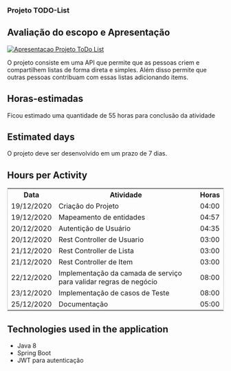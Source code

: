 ### Projeto TODO-List

## Avaliação do escopo e Apresentação
[![Apresentacao Projeto ToDo List](https://img.youtube.com/vi/G68ZAagf574/0.jpg)](https://youtu.be/G68ZAagf574)

O projeto consiste em uma API que permite que as pessoas criem e compartilhem listas de forma direta e simples. Além disso permite que outras pessoas contribuam com essas listas adicionando items.

## Horas-estimadas

Ficou estimado uma quantidade de 55 horas para conclusão da atividade

## Estimated days

O projeto deve ser desenvolvido em um prazo de 7 dias.

## Hours per Activity

<table  style="width:100%; border: 1px solid #CCC;" >
	<tr>
		<th>Data</th>
		<th>Atividade</th>
		<th>Horas</th>
	</tr>
	<tr>
		<td>19/12/2020</td>
		<td>Criação do Projeto</td>
		<td>04:00</td>
	</tr>
	<tr>
		<td>19/12/2020</td>
		<td>Mapeamento de entidades</td>
		<td>04:57</td>
	</tr>
	<tr>
		<td>20/12/2020</td>
		<td>Autentição de Usuário</td>
		<td>04:35</td>
	</tr>
	<tr>
		<td>20/12/2020</td>
		<td>Rest Controller de Usuario</td>
		<td>03:00</td>
	</tr>
	<tr>
		<td>21/12/2020</td>
		<td>Rest Controller de Lista</td>
		<td>03:00</td>
	</tr>
	<tr>
		<td>21/12/2020</td>
		<td>Rest Controller de Item</td>
		<td>03:00</td>
	</tr>
	<tr>
		<td>22/12/2020</td>
		<td>Implementação da camada de serviço para validar regras de negócio</td>
		<td>08:00</td>
	</tr>
	<tr>
		<td>23/12/2020</td>
		<td>Implementação de casos de Teste</td>
		<td>08:00</td>
	</tr>
	<tr>
		<td>25/12/2020</td>
		<td>Documentação</td>
		<td>05:00</td>
	</tr>
</table>

## Technologies used in the application
<ul>
	<li>Java 8</li>
	<li>Spring Boot</li>
	<li>JWT para autenticação</li>
</ul>
